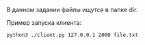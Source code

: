 В данном задании файлы ищутся в папке dir.

Пример запуска клиента:

```
python3 ./client.py 127.0.0.1 2000 file.txt
```

